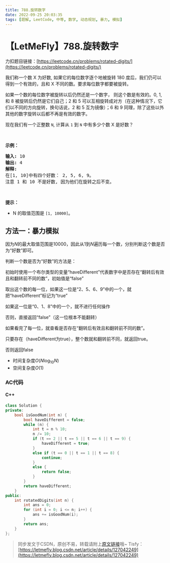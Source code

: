 ```yaml
---
title: 788.旋转数字
date: 2022-09-25 20:03:35
tags: [题解, LeetCode, 中等, 数学, 动态规划, 暴力, 模拟]
---
```


# 【LetMeFly】788.旋转数字

力扣题目链接：[https://leetcode.cn/problems/rotated-digits/](https://leetcode.cn/problems/rotated-digits/)

<p>我们称一个数 X 为好数, 如果它的每位数字逐个地被旋转 180 度后，我们仍可以得到一个有效的，且和 X 不同的数。要求每位数字都要被旋转。</p>

<p>如果一个数的每位数字被旋转以后仍然还是一个数字，&nbsp;则这个数是有效的。0, 1, 和 8 被旋转后仍然是它们自己；2 和 5 可以互相旋转成对方（在这种情况下，它们以不同的方向旋转，换句话说，2 和 5 互为镜像）；6 和 9 同理，除了这些以外其他的数字旋转以后都不再是有效的数字。</p>

<p>现在我们有一个正整数&nbsp;<code>N</code>, 计算从&nbsp;<code>1</code> 到&nbsp;<code>N</code> 中有多少个数&nbsp;X 是好数？</p>

<p>&nbsp;</p>

<p><strong>示例：</strong></p>

<pre><strong>输入:</strong> 10
<strong>输出:</strong> 4
<strong>解释:</strong> 
在[1, 10]中有四个好数： 2, 5, 6, 9。
注意 1 和 10 不是好数, 因为他们在旋转之后不变。
</pre>

<p>&nbsp;</p>

<p><strong>提示：</strong></p>

<ul>
	<li>N&nbsp;的取值范围是&nbsp;<code>[1, 10000]</code>。</li>
</ul>


    
## 方法一：暴力模拟

因为$N$的最大取值范围是$10000$，因此从$1$到$N$遍历每一个数，分别判断这个数是否为“好数”即可。

判断一个数是否为“好数”的方法是：

初始时使用一个布尔类型的变量“haveDifferent”代表数字中是否存在“翻转后有效且和翻转前不同的数”，初始值是“false”

取出这个数的每一位，如果这一位是“2、5、6、9”中的一个，就把“haveDifferent”标记为“true”

如果这一位是“0、1、8”中的一个，就不进行任何操作

否则，直接返回“false”（这一位根本不能翻转）

如果看完了每一位，就查看是否存在“翻转后有效且和翻转前不同的数”。

只要存在（haveDifferent为true），整个数就和翻转前不同，就返回true。

否则返回false

+ 时间复杂度$O(N\log_{10}N)$
+ 空间复杂度$O(1)$

### AC代码

#### C++

```cpp
class Solution {
private:
    bool isGoodNum(int n) {
        bool haveDifferent = false;
        while (n) {
            int t = n % 10;
            n /= 10;
            if (t == 2 || t == 5 || t == 6 || t == 9) {
                haveDifferent = true;
            }
            else if (t == 0 || t == 1 || t == 8) {
                continue;
            }
            else {
                return false;
            }
        }
        return haveDifferent;
    }
public:
    int rotatedDigits(int n) {
        int ans = 0;
        for (int i = 0; i <= n; i++) {
            ans += isGoodNum(i);
        }
        return ans;
    }
};
```

> 同步发文于CSDN，原创不易，转载请附上[原文链接](https://blog.letmefly.xyz/2022/09/25/LeetCode%200788.%E6%97%8B%E8%BD%AC%E6%95%B0%E5%AD%97/)哦~
> Tisfy：[https://letmefly.blog.csdn.net/article/details/127042249](https://letmefly.blog.csdn.net/article/details/127042249)
